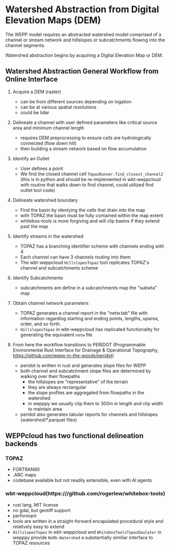 # Watershed Abstraction from Digital Elevation Maps (DEM)

The WEPP model requires an abstracted watershed model comprised of a channel or stream network and hillslopes or subcatchments flowing into the channel segments.

Watershed abstraction begins by acquiring a Digital Elevation Map or DEM.


## Watershed Abstraction General Workflow from Online Interface

1. Acquire a DEM (raster)
   - can be from different sources depending on logation
   - can be at various spatial resolutions
   - could be lidar

2. Delineate a channel with user defined parameters like critical source area and minimum channel length
   - requires DEM preprocessing to ensure cells are hydrologically connected (flow down hill)
   - then building a stream network based on flow accumulation

3. Identify an Outlet
   - User defines a point
   - We find the closed channel cell `TopazRunner.find_closest_channel2` (this is in python and should be re-implemented in wbt-weppcloud with routine that walks down to find channel, could utilized find outlet tool code)

4. Delineate watershed boundary
   - Find the basin by identying the cells that drain into the map
   - with TOPAZ the basin must be fully contained within the map extent
   - whitebox-tools is more forgiving and will clip basins if they extend past the map

5. Identify streams in the watershed
   - TOPAZ has a branching identifier scheme with channels ending with 4
   - Each channel can have 3 channels routing into them
   - The wbt-weppcloud `HillslopesTopaz` tool replicates TOPAZ's channel and subcatchments scheme

6. Identify Subcatchments
   - subcatchments are define in a subcatchments map the "subwta" map

7. Obtain channel network parameters
   - TOPAZ generates a channel report in the "netw.tab" file with information regarding starting and ending points, lengths, uparea, order, and so forth.
   - `HillslopesTopaz` in wbt-weppcloud has replicated functionality for generating the equivalent `netw` file

8. From here the workflow transitions to PERIDOT (Programmable Environmental Rust Interface for Drainage & Operational Topography, https://github.com/wepp-in-the-woods/peridot)
   - peridot is written in rust and generates slope files for WEPP
   - both channel and subcatchment slope files are determined by walking over their flowpaths
     - the hillslopes are "representative" of the terrain
     - they are always rectangular
     - the slope profiles are aggregated from flowpaths in the watershed
     - in wepppy we usually clip them to 300m in length and clip width to maintain area
   - peridot also generates tabular reports for channels and hillslopes (watershed/*.parquet files)

## WEPPcloud has two functional delineation backends

### TOPAZ
- FORTRAN90
- .ARC maps
- codebase available but not readily extensible, even with AI agents

### wbt-weppcloud(https:///github.com/rogerlew/whitebox-tools)
- rust lang, MIT license
- no gdal, but geotiff support
- performant
- tools are written in a straight-forward encapulated procedural style and relatively easy to extend
- `HillslopesTopaz` in wbt-weppcloud and `WhiteboxToolsTopazEmulator` in wepppy provide `NoDb.Watershed` a substantially similiar interface to TOPAZ resources